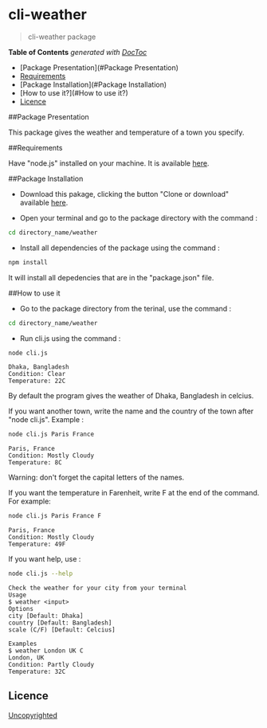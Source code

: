 # cli-weather

> cli-weather package

**Table of Contents**  *generated with [DocToc](https://github.com/thlorenz/doctoc)*

- [Package Presentation](#Package Presentation)
- [Requirements](#Requirements)
- [Package Installation](#Package Installation)
- [How to use it?](#How to use it?)
- [Licence](#licence)

##Package Presentation

This package gives the weather and temperature of a town you specify.

##Requirements

Have "node.js" installed on your machine. It is available [here](https://nodejs.org/en/).

##Package Installation
- Download this pakage, clicking the button "Clone or download" available [here](https://github.com/92bondstreet/rdd-cdd-tdd).

- Open your terminal and go to the package directory with the command :
```sh
cd directory_name/weather
```
- Install all dependencies of the package using the command :
```sh
npm install
```
It will install all depedencies that are in the "package.json" file.


##How to use it
- Go to the package directory from the terinal, use the command :
```sh
cd directory_name/weather
```
- Run cli.js using the command :
```sh
node cli.js
```
```
Dhaka, Bangladesh
Condition: Clear
Temperature: 22C
```

By default the program gives the weather of Dhaka, Bangladesh in celcius. 

If you want another town, write the name and the country of the town after "node cli.js". Example :
```sh
node cli.js Paris France
```

```
Paris, France
Condition: Mostly Cloudy
Temperature: 8C
```

Warning: don't forget the capital letters of the names.

If you want the temperature in Farenheit, write F at the end of the command. For example:
```sh
node cli.js Paris France F
```
```
Paris, France
Condition: Mostly Cloudy
Temperature: 49F
```


If you want help, use :
```sh
node cli.js --help
```

```
Check the weather for your city from your terminal
Usage
$ weather <input>
Options
city [Default: Dhaka]
country [Default: Bangladesh]
scale (C/F) [Default: Celcius]

Examples
$ weather London UK C
London, UK
Condition: Partly Cloudy
Temperature: 32C
```


## Licence
[Uncopyrighted](http://zenhabits.net/uncopyright/)
